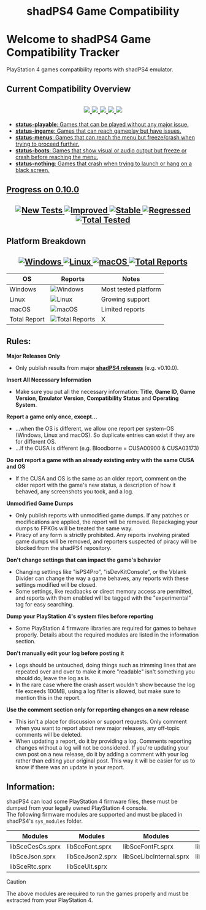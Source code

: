 <h1 align="center">
  <b>shadPS4 Game Compatibility</b>
</h1>

# Welcome to shadPS4 Game Compatibility Tracker

PlayStation 4 games compatibility reports with shadPS4 emulator.

## Current Compatibility Overview

<h2 align="center">
<a href="https://github.com/shadps4-compatibility/shadps4-game-compatibility/labels/status-playable">
    <img src="https://img.shields.io/github/issues-search/shadps4-compatibility/shadps4-game-compatibility?query=is%3Aopen+label%3Astatus-playable&style=for-the-badge&color=brightgreen&label=Playable"/>
<a href="https://github.com/shadps4-compatibility/shadps4-game-compatibility/labels/status-ingame">
    <img src="https://img.shields.io/github/issues-search/shadps4-compatibility/shadps4-game-compatibility?query=is%3Aopen+label%3Astatus-ingame&style=for-the-badge&color=yellow&label=Ingame"/>
<a href="https://github.com/shadps4-compatibility/shadps4-game-compatibility/labels/status-menus">
    <img src="https://img.shields.io/github/issues-search/shadps4-compatibility/shadps4-game-compatibility?query=is%3Aopen+label%3Astatus-menus&style=for-the-badge&color=orange&label=Menus"/>
<a href="https://github.com/shadps4-compatibility/shadps4-game-compatibility/labels/status-boots">
    <img src="https://img.shields.io/github/issues-search/shadps4-compatibility/shadps4-game-compatibility?query=is%3Aopen+label%3Astatus-boots&style=for-the-badge&color=red&label=Boots"/>
<a href="https://github.com/shadps4-compatibility/shadps4-game-compatibility/labels/status-nothing">
<img src="https://img.shields.io/github/issues-search/shadps4-compatibility/shadps4-game-compatibility?query=is%3Aopen+label%3Astatus-nothing&style=for-the-badge&color=black&label=Nothing"/>
</h2>

- **status-playable**: Games that can be played without any major issue.
- **status-ingame**: Games that can reach gameplay but have issues.
- **status-menus**: Games that can reach the menu but freeze/crash when trying to proceed further.
- **status-boots**: Games that show visual or audio output but freeze or crash before reaching the menu.
- **status-nothing**: Games that crash when trying to launch or hang on a black screen.

## Progress on 0.10.0

<h2 align="center">
<a href="https://github.com/shadps4-compatibility/shadps4-game-compatibility/issues?q=is%3Aopen+label%3Acomp-new+milestone%3Av0.10.0">
    <img src="https://img.shields.io/github/issues-search/shadps4-compatibility/shadps4-game-compatibility?query=is%3Aopen+label%3Acomp-new+milestone%3Av0.10.0&style=for-the-badge&color=blue&label=New" alt="New Tests"/>
</a>
<a href="https://github.com/shadps4-compatibility/shadps4-game-compatibility/issues?q=is%3Aopen+label%3Acomp-improved+milestone%3Av0.10.0">
    <img src="https://img.shields.io/github/issues-search/shadps4-compatibility/shadps4-game-compatibility?query=is%3Aopen+label%3Acomp-improved+milestone%3Av0.10.0&style=for-the-badge&color=green&label=Improved" alt="Improved"/>
</a>
<a href="https://github.com/shadps4-compatibility/shadps4-game-compatibility/issues?q=is%3Aopen+label%3Acomp-stable+milestone%3Av0.10.0">
    <img src="https://img.shields.io/github/issues-search/shadps4-compatibility/shadps4-game-compatibility?query=is%3Aopen+label%3Acomp-stable+milestone%3Av0.10.0&style=for-the-badge&color=gray&label=Stable" alt="Stable"/>
</a>
<a href="https://github.com/shadps4-compatibility/shadps4-game-compatibility/issues?q=is%3Aopen+label%3Acomp-regression+milestone%3Av0.10.0">
    <img src="https://img.shields.io/github/issues-search/shadps4-compatibility/shadps4-game-compatibility?query=is%3Aopen+label%3Acomp-regression+milestone%3Av0.10.0&style=for-the-badge&color=red&label=Regressed" alt="Regressed"/>
</a>
<a href="https://github.com/shadps4-compatibility/shadps4-game-compatibility/issues?q=is%3Aopen+milestone%3Av0.10.0">
    <img src="https://img.shields.io/github/issues-search/shadps4-compatibility/shadps4-game-compatibility?query=is%3Aopen+milestone%3Av0.10.0&style=for-the-badge&color=orange&label=Total" alt="Total Tested"/>
</a>
</h2>

## Platform Breakdown

<h2 align="center">
<a href="https://github.com/shadps4-compatibility/shadps4-game-compatibility/issues?q=is%3Aopen+label%3Aos-windows">
    <img src="https://img.shields.io/github/issues-search/shadps4-compatibility/shadps4-game-compatibility?query=is%3Aopen+label%3Aos-windows&style=for-the-badge&color=blue&label=Windows" alt="Windows"/>
</a>
<a href="https://github.com/shadps4-compatibility/shadps4-game-compatibility/issues?q=is%3Aopen+label%3Aos-linux">
    <img src="https://img.shields.io/github/issues-search/shadps4-compatibility/shadps4-game-compatibility?query=is%3Aopen+label%3Aos-linux&style=for-the-badge&color=green&label=Linux" alt="Linux"/>
</a>
<a href="https://github.com/shadps4-compatibility/shadps4-game-compatibility/issues?q=is%3Aopen+label%3Aos-macos">
    <img src="https://img.shields.io/github/issues-search/shadps4-compatibility/shadps4-game-compatibility?query=is%3Aopen+label%3Aos-macos&style=for-the-badge&color=gray&label=macOS" alt="macOS"/>
</a>
<a href="https://github.com/shadps4-compatibility/shadps4-game-compatibility/issues?q=is%3Aopen">
    <img src="https://img.shields.io/github/issues-search/shadps4-compatibility/shadps4-game-compatibility?style=for-the-badge&label=Total+Reports&color=orange" alt="Total Reports"/>
</a>
</h2>

| OS      | Reports                                                                                                                   | Notes                     |
|---------|---------------------------------------------------------------------------------------------------------------------------|---------------------------|
| Windows | ![Windows](https://img.shields.io/github/issues-search/shadps4-compatibility/shadps4-game-compatibility?query=is%3Aopen+label%3Aos-windows&style=for-the-badge&color=blue&label=Windows)         | Most tested platform       |
| Linux   | ![Linux](https://img.shields.io/github/issues-search/shadps4-compatibility/shadps4-game-compatibility?query=is%3Aopen+label%3Aos-linux&style=for-the-badge&color=green&label=Linux)                   | Growing support            |
| macOS   | ![macOS](https://img.shields.io/github/issues-search/shadps4-compatibility/shadps4-game-compatibility?query=is%3Aopen+label%3Aos-macos&style=for-the-badge&color=gray&label=macOS)                    | Limited reports            |
| Total Report | ![Total Reports](https://img.shields.io/github/issues/shadps4-compatibility/shadps4-game-compatibility?style=for-the-badge&label=Total+Reports&color=orange)                         | X |

## Rules:

**Major Releases Only**
- Only publish results from major [**shadPS4 releases**](https://github.com/shadps4-emu/shadPS4/releases/latest) (e.g. v0.10.0).

**Insert All Necessary Information**
- Make sure you put all the necessary information: **Title**, **Game ID**, **Game Version**, **Emulator Version**, **Compatibility Status** and **Operating System**.

**Report a game only once, except...**
- ...when the OS is different, we allow one report per system-OS (Windows, Linux and macOS). So duplicate entries can exist if they are for different OS.
- ...if the CUSA is different (e.g. Bloodborne = CUSA00900 & CUSA03173)

**Do not report a game with an already existing entry with the same CUSA and OS**
- If the CUSA and OS is the same as an older report, comment on the older report with the game's new status, a description of how it behaved, any screenshots you took, and a log.

**Unmodified Game Dumps**
- Only publish reports with unmodified game dumps. If any patches or modifications are applied, the report will be removed. Repackaging your dumps to FPKGs will be treated the same way.
- Piracy of any form is strictly prohibited. Any reports involving pirated game dumps will be removed, and reporters suspected of piracy will be blocked from the shadPS4 repository.

**Don't change settings that can impact the game's behavior**
- Changing settings like "isPS4Pro", "isDevKitConsole", or the Vblank Divider can change the way a game behaves, any reports with these settings modified will be closed.
- Some settings, like readbacks or direct memory access are permitted, and reports with them enabled will be tagged with the "experimental" tag for easy searching.

**Dump your PlayStation 4's system files before reporting**
- Some PlayStation 4 firmware libraries are required for games to behave properly. Details about the required modules are listed in the information section.

**Don't manually edit your log before posting it**
- Logs should be untouched, doing things such as trimming lines that are repeated over and over to make it more "readable" isn't something you should do, leave the log as is.
- In the rare case where the crash assert wouldn't show because the log file exceeds 100MB, using a log filter is allowed, but make sure to mention this in the report.

**Use the comment section only for reporting changes on a new release**
- This isn't a place for discussion or support requests. Only comment when you want to report about new major releases, any off-topic comments will be deleted.
- When updating a report, do it by providing a log. Comments reporting changes without a log will not be considered. If you're updating your own post on a new release, do it by adding a comment with your log rather than editing your original post. This way it will be easier for us to know if there was an update in your report.

## Information:

shadPS4 can load some PlayStation 4 firmware files, these must be dumped from your legally owned PlayStation 4 console.\
The following firmware modules are supported and must be placed in shadPS4's `sys_modules` folder.

<div align="center">

| Modules                 | Modules                 | Modules                 | Modules                 |  
|-------------------------|-------------------------|-------------------------|-------------------------|  
| libSceCesCs.sprx        | libSceFont.sprx         | libSceFontFt.sprx       | libSceFreeTypeOt.sprx   |
| libSceJson.sprx         | libSceJson2.sprx        | libSceLibcInternal.sprx | libSceNgs2.sprx         |  
| libSceRtc.sprx          | libSceUlt.sprx          |                         |                         |  

</div>

> [!Caution]
> The above modules are required to run the games properly and must be extracted from your PlayStation 4.
